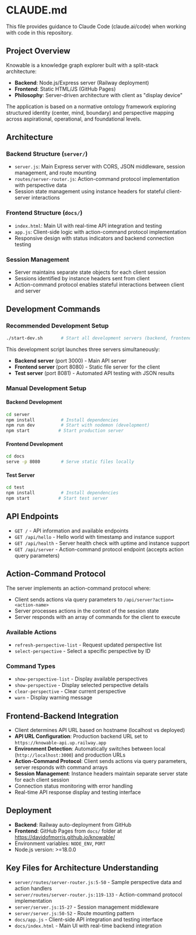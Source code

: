# CLAUDE.md

This file provides guidance to Claude Code (claude.ai/code) when working with code in this repository.

## Project Overview

Knowable is a knowledge graph explorer built with a split-stack architecture:
- **Backend**: Node.js/Express server (Railway deployment)
- **Frontend**: Static HTML/JS (GitHub Pages)
- **Philosophy**: Server-driven architecture with client as "display device"

The application is based on a normative ontology framework exploring structured identity (center, mind, boundary) and perspective mapping across aspirational, operational, and foundational levels.

## Architecture

### Backend Structure (`server/`)
- `server.js`: Main Express server with CORS, JSON middleware, session management, and route mounting
- `routes/server-router.js`: Action-command protocol implementation with perspective data
- Session state management using instance headers for stateful client-server interactions

### Frontend Structure (`docs/`)
- `index.html`: Main UI with real-time API integration and testing
- `app.js`: Client-side logic with action-command protocol implementation
- Responsive design with status indicators and backend connection testing

### Session Management
- Server maintains separate state objects for each client session
- Sessions identified by instance headers sent from client
- Action-command protocol enables stateful interactions between client and server

## Development Commands

### Recommended Development Setup
```bash
./start-dev.sh       # Start all development servers (backend, frontend, test)
```

This development script launches three servers simultaneously:
- **Backend server** (port 3000) - Main API server
- **Frontend server** (port 8080) - Static file server for the client  
- **Test server** (port 8081) - Automated API testing with JSON results

### Manual Development Setup

#### Backend Development
```bash
cd server
npm install          # Install dependencies
npm run dev          # Start with nodemon (development)
npm start           # Start production server
```

#### Frontend Development
```bash
cd docs
serve -p 8080        # Serve static files locally
```

#### Test Server
```bash
cd test
npm install          # Install dependencies
npm start           # Start test server
```

## API Endpoints

- `GET /` - API information and available endpoints
- `GET /api/hello` - Hello world with timestamp and instance support
- `GET /api/health` - Server health check with uptime and instance support
- `GET /api/server` - Action-command protocol endpoint (accepts action query parameters)

## Action-Command Protocol

The server implements an action-command protocol where:
- Client sends actions via query parameters to `/api/server?action=<action-name>`
- Server processes actions in the context of the session state
- Server responds with an array of commands for the client to execute

### Available Actions
- `refresh-perspective-list` - Request updated perspective list
- `select-perspective` - Select a specific perspective by ID

### Command Types
- `show-perspective-list` - Display available perspectives
- `show-perspective` - Display selected perspective details
- `clear-perspective` - Clear current perspective
- `warn` - Display warning message

## Frontend-Backend Integration

- Client determines API URL based on hostname (localhost vs deployed)
- **API URL Configuration**: Production backend URL set to `https://knowable-api.up.railway.app`
- **Environment Detection**: Automatically switches between local (`http://localhost:3000`) and production URLs
- **Action-Command Protocol**: Client sends actions via query parameters, server responds with command arrays
- **Session Management**: Instance headers maintain separate server state for each client session
- Connection status monitoring with error handling
- Real-time API response display and testing interface

## Deployment

- **Backend**: Railway auto-deployment from GitHub
- **Frontend**: GitHub Pages from `docs/` folder at https://davidofmorris.github.io/knowable/
- Environment variables: `NODE_ENV`, `PORT`
- Node.js version: >=18.0.0

## Key Files for Architecture Understanding

- `server/routes/server-router.js:5-50` - Sample perspective data and action handlers
- `server/routes/server-router.js:119-133` - Action-command protocol implementation
- `server/server.js:15-27` - Session management middleware
- `server/server.js:50-52` - Route mounting pattern
- `docs/app.js` - Client-side API integration and testing interface
- `docs/index.html` - Main UI with real-time backend integration